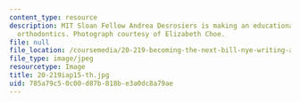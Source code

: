 ```yaml
---
content_type: resource
description: MIT Sloan Fellow Andrea Desrosiers is making an educational video about
  orthodontics. Photograph courtesy of Elizabeth Choe.
file: null
file_location: /coursemedia/20-219-becoming-the-next-bill-nye-writing-and-hosting-the-educational-show-january-iap-2015/785a79c50c00d87b818be3a0dc8a79ae_20-219iap15-th.jpg
file_type: image/jpeg
resourcetype: Image
title: 20-219iap15-th.jpg
uid: 785a79c5-0c00-d87b-818b-e3a0dc8a79ae
---
```


